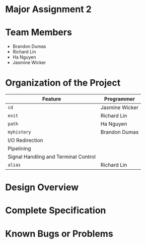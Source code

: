 # Major Assignment 2

# Team Members
- Brandon Dumas
- Richard Lin
- Ha Nguyen
- Jasmine Wicker

# Organization of the Project
| Feature | Programmer |
| --- | --- |
| ```cd``` | Jasmine Wicker |
| ```exit``` | Richard Lin |
| ```path``` | Ha Nguyen |
| ```myhistory``` | Brandon Dumas |
| I/O Redirection |  |
| Pipelining |  |
| Signal Handling and Terminal Control |  |
| ```alias``` | Richard Lin |

# Design Overview

# Complete Specification

# Known Bugs or Problems
